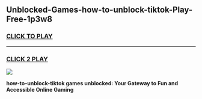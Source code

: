 
## Unblocked-Games-how-to-unblock-tiktok-Play-Free-1p3w8
<h3>
<a href="https://premium76.site?title=how-to-unblock-tiktok&ref=21A">CLICK TO PLAY</a></h3>
<hr>

<h3>
<a href="https://premium76.site?title=how-to-unblock-tiktok&ref=21A">CLICK 2 PLAY</a>
  
</h3>

<a href="https://premium76.site?title=how-to-unblock-tiktok&ref=21A"><img src="https://clearcache.store/games.png"></a>


**how-to-unblock-tiktok games unblocked: Your Gateway to Fun and Accessible Online Gaming**
